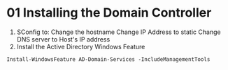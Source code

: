 # 01 Installing the Domain Controller

1. SConfig to:
    Change the hostname
    Change IP Address to static
    Change DNS server to Host's IP address
2. Install the Active Directory Windows Feature

````shell
Install-WindowsFeature AD-Domain-Services -IncludeManagementTools
````